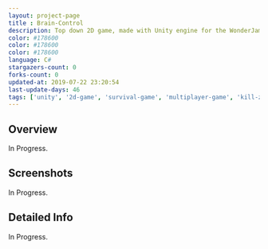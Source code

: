 ```yaml
---
layout: project-page
title : Brain-Control
description: Top down 2D game, made with Unity engine for the WonderJam 2018.
color: #178600
color: #178600
color: #178600
language: C#
stargazers-count: 0
forks-count: 0
updated-at: 2019-07-22 23:20:54
last-update-days: 46
tags: ['unity', '2d-game', 'survival-game', 'multiplayer-game', 'kill-zombies', 'steering-behaviors']
---
```

<!---
Gregoire Boiron <gregoire.boiron@gmail.com>
Copyright (c) 2018 Gregoire Boiron  All Rights Reserved.
--->

Overview
--------------------
In Progress.

Screenshots
--------------------
In Progress.

Detailed Info
--------------------
In Progress.
